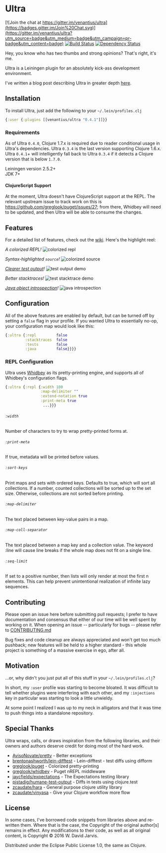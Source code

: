 # Ultra

[![Join the chat at https://gitter.im/venantius/ultra](https://badges.gitter.im/Join%20Chat.svg)](https://gitter.im/venantius/ultra?utm_source=badge&utm_medium=badge&utm_campaign=pr-badge&utm_content=badge)
[![Build Status](https://travis-ci.org/venantius/ultra.svg?branch=master)](https://travis-ci.org/venantius/ultra)
[![Dependency Status](https://www.versioneye.com/user/projects/54b5674f050646ca5c000068/badge.svg?style=flat)](https://www.versioneye.com/user/projects/54b5674f050646ca5c000068)

Hey, you know who has two thumbs and strong opinions? That's right, it's me.

Ultra is a Leiningen plugin for an absolutely kick-ass development environment.

I've written a blog post describing Ultra in greater depth [here](http://blog.venanti.us/ultra).

## Installation

To install Ultra, just add the following to your `~/.lein/profiles.clj`

```clojure
{:user {:plugins [[venantius/ultra "0.4.1"]]}}
```

### Requirements

As of Ultra `0.4.0`, Clojure 1.7.x is required due to reader conditional usage in Ultra's dependencies. Ultra `0.3.4` is the last version supporting Clojure 1.6.x. Ultra `0.4.1`+ will intelligently fall back to Ultra `0.3.4` if it detects a Clojure version that is below `1.7.0`.

Leiningen version 2.5.2+  
JDK 7+

#### ClojureScript Support

At the moment, Ultra doesn't have ClojureScript support at the REPL. The relevant upstream issue to track work on this is https://github.com/greglook/puget/issues/27; from there, Whidbey will need to be updated, and then Ultra will be able to consume the changes.

## Features
For a detailed list of features, check out the [wiki](https://github.com/venantius/ultra/wiki). Here's the highlight reel:

*A colorized REPL!*
![colorized repl](https://venantius.github.io/ultra/images/colorized-repl.png)

*Syntax-highlighted `source`!*
![colorized source](https://venantius.github.io/ultra/images/colorized-source.png)

*[Clearer test output](https://github.com/venantius/ultra/wiki/Tests)!*
![test output demo](https://venantius.github.io/ultra/images/test-output.png)

*Better stacktraces!*
![test stacktrace demo](https://venantius.github.io/ultra/images/colorized-test-stacktrace.png)

*[Java object introspection](https://github.com/venantius/ultra/wiki/Java)!*
![java introspection](https://venantius.github.io/ultra/images/java-interop.png)

## Configuration

All of the above features are enabled by default, but can be turned off by setting a `false` flag in your profile. If you wanted Ultra to essentially no-op, your configuration map would look like this:

```clojure
{:ultra {:repl         false
         :stacktraces  false
         :tests        false
         :java         false}}}}
```
### REPL Configuration

Ultra uses [Whidbey](https://github.com/greglook/whidbey) as its pretty-printing engine, and supports all of Whidbey's configuration flags.

```clojure
{:ultra {:repl {:width 180
                :map-delimiter ""
                :extend-notation true
                :print-meta true
                 ...}}}
```

###### `:width`

Number of characters to try to wrap pretty-printed forms at.

###### `:print-meta`

If true, metadata will be printed before values.

###### `:sort-keys`

Print maps and sets with ordered keys. Defaults to true, which will sort all collections. If a number, counted collections will be sorted up to the set size. Otherwise, collections are not sorted before printing.

###### `:map-delimiter`

The text placed between key-value pairs in a map.

###### `:map-coll-separator`

The text placed between a map key and a collection value. The keyword :line will cause line breaks if the whole map does not fit on a single line.

###### `:seq-limit`

If set to a positive number, then lists will only render at most the first n elements. This can help prevent unintentional realization of infinite lazy sequences.

## Contributing

Please open an issue here before submitting pull requests; I prefer to have documentation and consensus that either of our time will be well spent by working on it. When opening an issue -- particularly for bugs -- please refer to [CONTRIBUTING.md](https://github.com/venantius/ultra/blob/master/CONTRIBUTING.md)

Bug fixes and code cleanup are always appreciated and won't get too much pushback; new features will be held to a higher standard - this whole project is something of a massive exercise in ego, after all.

## Motivation

...or, why didn't you just put all of this stuff in your `~/.lein/profiles.clj`?

In short, my `:user` profile was starting to become bloated. It was difficult to tell whether plugins were interfering with each other, and my `:injections` key in particular was starting to look a little unwieldy.

At some point I realized I was up to my neck in alligators and that it was time to push things into a standalone repository.

## Special Thanks

Ultra wraps, calls, or draws inspiration from the following libraries, and their owners and authors deserve credit for doing most of the hard work.

 - [AvisoNovate/pretty](https://github.com/AvisoNovate/pretty) - Better exceptions
 - [brentonashworth/lein-difftest](https://github.com/brentonashworth/lein-difftest) - Lein-difftest - test diffs using difform
 - [greglook/puget](https://github.com/greglook/puget) - Colorized pretty-printing
 - [greglook/whidbey](https://github.com/greglook/whidbey) - Puget nREPL middleware
 - [jaycfields/expectations](https://github.com/jaycfields/expectations) - The Expectations testing library
 - [pjstadig/humane-test-output](https://github.com/pjstadig/humane-test-output) - Diffs in tests using clojure.test
 - [zcaudate/hara](https://github.com/zcaudate/hara) - General purpose clojure utility library
 - [zcaudate/vinyasa](https://github.com/zcaudate/vinyasa) - Give your Clojure workflow more flow

## License

In some cases, I've borrowed code snippets from libraries above and re-written them. Where that is the case, the Copyright of the original author[s] remains in effect. Any modifications to their code, as well as all original content, is Copyright © 2016 W. David Jarvis.

Distributed under the Eclipse Public License 1.0, the same as Clojure.
